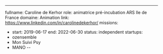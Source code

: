 ---
fullname: Caroline de Kerhor
role: animatrice pré-incubation ARS Ile de France
domaine: Animation
link: https://www.linkedin.com/in/carolinedekerhor/
missions:
  - start: 2019-06-17
    end: 2022-06-30
    status: independent
startups:
- ozensemble
- Mon Suivi Psy
- MANO
--
